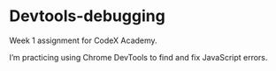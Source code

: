 # Devtools-debugging

Week 1 assignment for CodeX Academy.

I’m practicing using Chrome DevTools to find and fix JavaScript errors.
